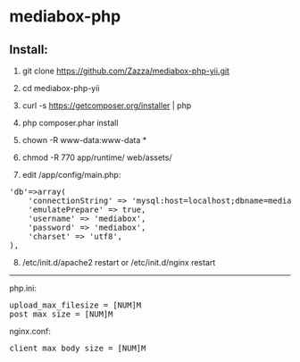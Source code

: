 mediabox-php
============

## Install:

1) git clone https://github.com/Zazza/mediabox-php-yii.git

2) cd mediabox-php-yii

3) curl -s https://getcomposer.org/installer | php

4) php composer.phar install

5) chown -R www-data:www-data *

6) chmod -R 770 app/runtime/ web/assets/

7) edit /app/config/main.php:

<pre>
'db'=>array(
    'connectionString' => 'mysql:host=localhost;dbname=mediabox',
    'emulatePrepare' => true,
    'username' => 'mediabox',
    'password' => 'mediabox',
    'charset' => 'utf8',
),
</pre>

8) /etc/init.d/apache2 restart or /etc/init.d/nginx restart

-----

php.ini:
<pre>
upload_max_filesize = [NUM]M
post_max_size = [NUM]M
</pre>

nginx.conf:
<pre>
client_max_body_size = [NUM]M
</pre>
